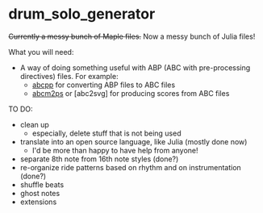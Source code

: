 # drum_solo_generator
 
~~Currently a messy bunch of Maple files.~~  Now a messy bunch of Julia files!

What you will need:

* A way of doing something useful with ABP (ABC with pre-processing directives) files.  For example:
     * [abcpp]() for converting ABP files to ABC files 
     * [abcm2ps](https://github.com/leesavide/abcm2ps/) or [abc2svg] for producing scores from ABC files

TO DO:  
* clean up
     * especially, delete stuff that is not being used
* translate into an open source language, like Julia  (mostly done now)
     * I'd be more than happy to have help from anyone!
* separate 8th note from 16th note styles (done?)
* re-organize ride patterns based on rhythm and on instrumentation (done?)
* shuffle beats
* ghost notes
* extensions
